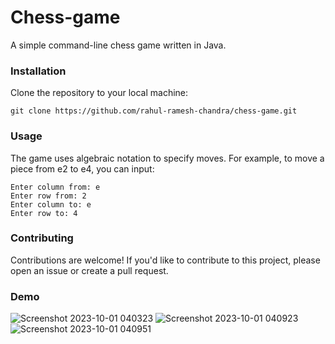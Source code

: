 # Chess-game
A simple command-line chess game written in Java.
### Installation
Clone the repository to your local machine:

```shell
git clone https://github.com/rahul-ramesh-chandra/chess-game.git
```
### Usage
The game uses algebraic notation to specify moves. For example, to move a piece from e2 to e4, you can input:
```
Enter column from: e
Enter row from: 2
Enter column to: e
Enter row to: 4
```
### Contributing
Contributions are welcome! If you'd like to contribute to this project, please open an issue or create a pull request.
### Demo
![Screenshot 2023-10-01 040323](https://github.com/rahul-ramesh-chandra/Chess-game/assets/113301843/ec1a7e37-bc87-4a25-ad2b-27ce685a0827)
![Screenshot 2023-10-01 040923](https://github.com/rahul-ramesh-chandra/Chess-game/assets/113301843/b8aeb5f6-e376-442b-9ad8-b2fe6cdd9806)
![Screenshot 2023-10-01 040951](https://github.com/rahul-ramesh-chandra/Chess-game/assets/113301843/c8b66f29-3332-43cf-a667-312855845ac7)


